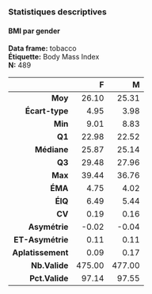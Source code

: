 ### Statistiques descriptives  
#### BMI par gender  
**Data frame:** tobacco  
**Étiquette:** Body Mass Index  
**N:** 489  

|            &nbsp; |      F |      M |
|------------------:|-------:|-------:|
|           **Moy** |  26.10 |  25.31 |
|    **Écart-type** |   4.95 |   3.98 |
|           **Min** |   9.01 |   8.83 |
|            **Q1** |  22.98 |  22.52 |
|       **Médiane** |  25.87 |  25.14 |
|            **Q3** |  29.48 |  27.96 |
|           **Max** |  39.44 |  36.76 |
|           **ÉMA** |   4.75 |   4.02 |
|           **ÉIQ** |   6.49 |   5.44 |
|            **CV** |   0.19 |   0.16 |
|     **Asymétrie** |  -0.02 |  -0.04 |
|  **ET-Asymétrie** |   0.11 |   0.11 |
| **Aplatissement** |   0.09 |   0.17 |
|     **Nb.Valide** | 475.00 | 477.00 |
|    **Pct.Valide** |  97.14 |  97.55 |
